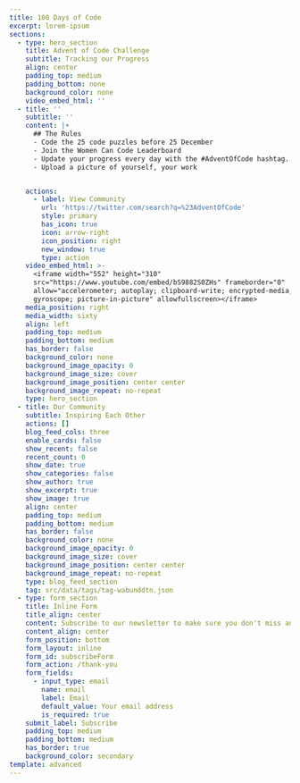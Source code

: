 ```yaml
---
title: 100 Days of Code
excerpt: lorem-ipsum
sections:
  - type: hero_section
    title: Advent of Code Challenge
    subtitle: Tracking our Progress
    align: center
    padding_top: medium
    padding_bottom: none
    background_color: none
    video_embed_html: ''
  - title: ''
    subtitle: ''
    content: |+
      ## The Rules
      - Code the 25 code puzzles before 25 December 
      - Join the Women Can Code Leaderboard
      - Update your progress every day with the #AdventOfCode hashtag.
      - Upload a picture of yourself, your work


    actions:
      - label: View Community
        url: 'https://twitter.com/search?q=%23AdventOfCode'
        style: primary
        has_icon: true
        icon: arrow-right
        icon_position: right
        new_window: true
        type: action
    video_embed_html: >-
      <iframe width="552" height="310"
      src="https://www.youtube.com/embed/bS9882S0ZHs" frameborder="0"
      allow="accelerometer; autoplay; clipboard-write; encrypted-media;
      gyroscope; picture-in-picture" allowfullscreen></iframe>
    media_position: right
    media_width: sixty
    align: left
    padding_top: medium
    padding_bottom: medium
    has_border: false
    background_color: none
    background_image_opacity: 0
    background_image_size: cover
    background_image_position: center center
    background_image_repeat: no-repeat
    type: hero_section
  - title: Our Community
    subtitle: Inspiring Each Other
    actions: []
    blog_feed_cols: three
    enable_cards: false
    show_recent: false
    recent_count: 0
    show_date: true
    show_categories: false
    show_author: true
    show_excerpt: true
    show_image: true
    align: center
    padding_top: medium
    padding_bottom: medium
    has_border: false
    background_color: none
    background_image_opacity: 0
    background_image_size: cover
    background_image_position: center center
    background_image_repeat: no-repeat
    type: blog_feed_section
    tag: src/data/tags/tag-wabunddtn.json
  - type: form_section
    title: Inline Form
    title_align: center
    content: Subscribe to our newsletter to make sure you don't miss anything.
    content_align: center
    form_position: bottom
    form_layout: inline
    form_id: subscribeForm
    form_action: /thank-you
    form_fields:
      - input_type: email
        name: email
        label: Email
        default_value: Your email address
        is_required: true
    submit_label: Subscribe
    padding_top: medium
    padding_bottom: medium
    has_border: true
    background_color: secondary
template: advanced
---
```

